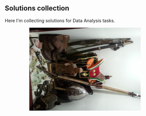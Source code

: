## Solutions collection

Here I'm collecting solutions for Data Analysis tasks.

<p align="center" image-orientation: 270deg>
  <img src="https://github.com/Filareth2015/Solutions-collection/blob/master/20130906_203739_5.jpg" width="350"/>
</p>
